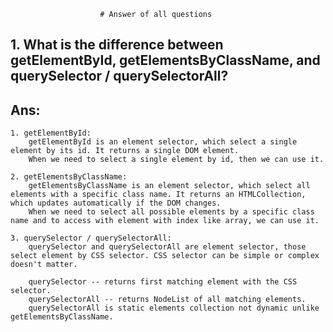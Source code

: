                         # Answer of all questions

## 1. What is the difference between getElementById, getElementsByClassName, and querySelector / querySelectorAll?

## Ans:
    1. getElementById:
        getElementById is an element selector, which select a single element by its id. It returns a single DOM element.
        When we need to select a single element by id, then we can use it.

    2. getElementsByClassName:
        getElementsByClassName is an element selector, which select all elements with a specific class name. It returns an HTMLCollection, which updates automatically if the DOM changes.
        When we need to select all possible elements by a specific class name and to access with element with index like array, we can use it.

    3. querySelector / querySelectorAll:
        querySelector and querySelectorAll are element selector, those select element by CSS selector. CSS selector can be simple or complex doesn't matter.

        querySelector -- returns first matching element with the CSS selector.
        querySelectorAll -- returns NodeList of all matching elements.
        querySelectorAll is static elements collection not dynamic unlike getElementsByClassName.
    
    
